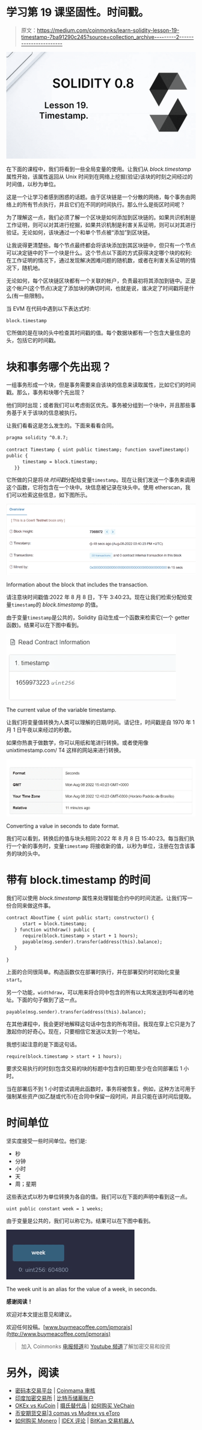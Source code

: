 # 学习第 19 课坚固性。时间戳。

> 原文：<https://medium.com/coinmonks/learn-solidity-lesson-19-timestamp-7ba91290c245?source=collection_archive---------2----------------------->

![](img/a17f3e5b5ca6f95a81878d0b67acde6e.png)

在下面的课程中，我们将看到一些全局变量的使用。让我们从 *block.timestamp* 属性开始，该属性返回从 Unix 时间到在网络上挖掘(验证)该块的时刻之间经过的时间值，以秒为单位。

这是一个让学习者感到困惑的话题。由于区块链是一个分散的网络，每个事务由网络上的所有节点执行，并且它们在不同的时间执行。那么什么是街区时间呢？

为了理解这一点，我们必须了解一个区块是如何添加到区块链的。如果共识机制是工作证明，则可以对其进行挖掘，如果共识机制是利害关系证明，则可以对其进行验证。无论如何，该块通过一个和单个节点被“添加”到区块链。

让我说得更清楚些。每个节点最终都会将该块添加到其区块链中，但只有一个节点可以决定链中的下一个块是什么。这个节点以下面的方式获得决定哪个块的权利:在工作证明的情况下，通过发现解决困难问题的随机数，或者在利害关系证明的情况下，随机地。

无论如何，每个区块链区块都有一个关联的帐户，负责最初将其添加到链中。正是这个帐户(这个节点)决定了添加块的确切时间，也就是说，谁决定了时间戳将是什么(有一些限制)。

当 EVM 在代码中遇到以下表达式时:

```
block.timestamp
```

它所做的是在块的头中检查其时间戳的值。每个数据块都有一个包含大量信息的头，包括它的时间戳。

# 块和事务哪个先出现？

一组事务形成一个块，但是事务需要来自该块的信息来读取属性，比如它们的时间戳。那么，事务和块哪个先出现？

他们同时出现；或者我们可以考虑街区优先。事务被分组到一个块中，并且那些事务基于关于该块的信息被执行。

让我们看看这是怎么发生的。下面来看看合同。

```
pragma solidity ^0.8.7;

contract Timestamp { uint public timestamp; function saveTimestamp() public {
      timestamp = block.timestamp;
   }}
```

它所做的只是将*块.时间戳*分配给变量`timestamp`。现在让我们发送一个事务来调用这个函数，它将包含在一个块中。块信息被记录在块头中。使用 etherscan，我们可以检索这些信息，如下图所示。

![](img/d2a53662cb4d3246b32e785d8bbf3cfa.png)

Information about the block that includes the transaction.

请注意块时间戳值:2022 年 8 月 8 日，下午 3:40:23。现在让我们检索分配给变量`timestamp`的 *block.timestamp* 的值。

由于变量`timestamp`是公共的，Solidity 自动生成一个函数来检索它(一个 getter 函数)。结果可以在下图中看到。

![](img/a7da41881f9044145b1f7e7dfd9f9e32.png)

The current value of the variable timestamp.

让我们将变量值转换为人类可以理解的日期/时间。请记住，时间戳是自 1970 年 1 月 1 日午夜以来经过的秒数。

如果你热衷于做数学，你可以用纸和笔进行转换。或者使用像 unixtimestamp.com/ T4 这样的网站来进行转换。

![](img/2264f1f76c0f971840aaba27a1dc369d.png)

Converting a value in seconds to date format.

我们可以看到，转换后的值与块头相同:2022 年 8 月 8 日 15:40:23。每当我们执行一个新的事务时，变量`timestamp` 将接收新的值，以秒为单位，注册在包含该事务的块的头中。

# 带有 block.timestamp 的时间

我们可以使用 *block.timestamp* 属性来处理智能合约中的时间流逝。让我们写一份合同来做这件事。

```
contract AboutTime { uint public start; constructor() {
      start = block.timestamp;
   } function withdraw() public {
      require(block.timestamp > start + 1 hours);
      payable(msg.sender).transfer(address(this).balance);
   }

}
```

上面的合同很简单。构造函数仅在部署时执行，并在部署契约时初始化变量`start`。

另一个功能，`widthdraw`，可以用来将合同中包含的所有以太网发送到呼叫者的地址。下面的句子做到了这一点。

```
payable(msg.sender).transfer(address(this).balance);
```

在其他课程中，我会更好地解释这句话中包含的所有项目。我现在穿上它只是为了激起你的好奇心。现在，只要相信它发送以太到一个地址。

我想引起注意的是下面这句话。

```
require(block.timestamp > start + 1 hours);
```

要求交易执行的时刻(包含交易的块的标题中包含的日期)至少在合同部署后 1 小时。

当在部署后不到 1 小时尝试调用此函数时，事务将被恢复。例如，这种方法可用于强制某些资产(如乙醚或代币)在合同中保留一段时间，并且只能在该时间后提取。

# 时间单位

坚实度接受一些时间单位。他们是:

*   秒
*   分钟
*   小时
*   天
*   周；星期

这些表达式以秒为单位转换为各自的值。我们可以在下面的声明中看到这一点。

```
uint public constant week = 1 weeks;
```

由于变量是公共的，我们可以称它为。结果可以在下图中看到。

![](img/bbf845cec10a78365e039314d692db6e.png)

The week unit is an alias for the value of a week, in seconds.

**感谢阅读！**

欢迎对本文提出意见和建议。

欢迎任何投稿。[www.buymeacoffee.com/jpmorais](http://www.buymeacoffee.com/jpmorais)

> 加入 Coinmonks [电报频道](https://t.me/coincodecap)和 [Youtube 频道](https://www.youtube.com/c/coinmonks/videos)了解加密交易和投资

# 另外，阅读

*   [密码本交易平台](/coinmonks/top-10-crypto-copy-trading-platforms-for-beginners-d0c37c7d698c) | [Coinmama 审核](/coinmonks/coinmama-review-ace5641bde6e)
*   [印度加密交易所](/coinmonks/bitcoin-exchange-in-india-7f1fe79715c9) | [比特币储蓄账户](/coinmonks/bitcoin-savings-account-e65b13f92451)
*   [OKEx vs KuCoin](https://coincodecap.com/okex-kucoin) | [摄氏替代品](https://coincodecap.com/celsius-alternatives) | [如何购买 VeChain](https://coincodecap.com/buy-vechain)
*   [币安期货交易](https://coincodecap.com/binance-futures-trading)|[3 comas vs Mudrex vs eToro](https://coincodecap.com/mudrex-3commas-etoro)
*   [如何购买 Monero](https://coincodecap.com/buy-monero) | [IDEX 评论](https://coincodecap.com/idex-review) | [BitKan 交易机器人](https://coincodecap.com/bitkan-trading-bot)